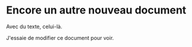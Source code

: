 # Encore un autre nouveau document

Avec du texte, celui-là.

J'essaie de modifier ce document pour voir.